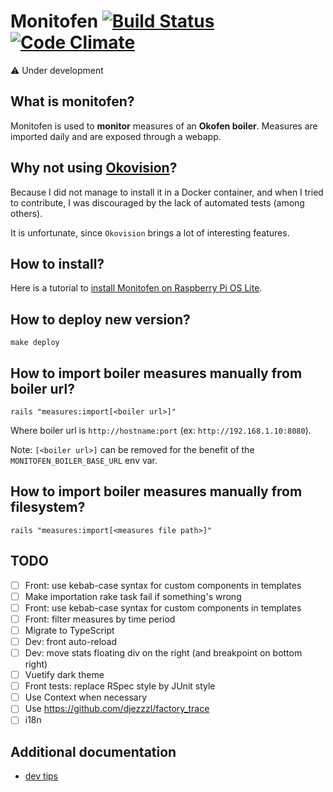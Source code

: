 # Monitofen [![Build Status][ci-image]][ci] [![Code Climate][grade-image]][grade]

:warning: Under development

## What is monitofen?

Monitofen is used to **monitor** measures of an **Okofen boiler**.
Measures are imported daily and are exposed through a webapp.

## Why not using [Okovision](http://okovision.dronek.com)?

Because I did not manage to install it in a Docker container, and when I tried to contribute, I was discouraged by the lack of automated tests (among others).

It is unfortunate, since `Okovision` brings a lot of interesting features.

## How to install?

Here is a tutorial to [install Monitofen on Raspberry Pi OS Lite](doc/infra.md).

## How to deploy new version?

```
make deploy
```

## How to import boiler measures manually from boiler url?

```shell
rails "measures:import[<boiler url>]"
```

Where boiler url is `http://hostname:port` (ex: `http://192.168.1.10:8080`).

Note: `[<boiler url>]` can be removed for the benefit of the `MONITOFEN_BOILER_BASE_URL` env var.

## How to import boiler measures manually from filesystem?

```shell
rails "measures:import[<measures file path>]"
```

## TODO

- [ ] Front: use kebab-case syntax for custom components in templates
- [ ] Make importation rake task fail if something's wrong  
- [ ] Front: use kebab-case syntax for custom components in templates  
- [ ] Front: filter measures by time period
- [ ] Migrate to TypeScript
- [ ] Dev: front auto-reload
- [ ] Dev: move stats floating div on the right (and breakpoint on bottom right) 
- [ ] Vuetify dark theme
- [ ] Front tests: replace RSpec style by JUnit style
- [ ] Use Context when necessary
- [ ] Use https://github.com/djezzzl/factory_trace
- [ ] i18n

## Additional documentation

- [dev tips](doc/dev.md)

[ci-image]: https://github.com/jibidus/monitofen/actions/workflows/ci.yml/badge.svg
[ci]: https://github.com/jibidus/monitofen/actions/workflows/ci.yml
[grade-image]: https://codeclimate.com/github/jibidus/monitofen/badges/gpa.svg
[grade]: https://codeclimate.com/github/jibidus/monitofen
